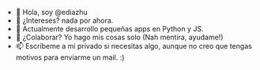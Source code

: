 - 👋 Hola, soy @ediazhu
- 👀 ¿Intereses? nada por ahora. 
- 🌱 Actualmente desarrollo pequeñas apps en Python y JS.
- 💞️ ¿Colaborar? Yo hago mis cosas solo (Nah mentira, ayudame!)
- 📫 Escríbeme a mi privado si necesitas algo, aunque no creo que tengas motivos para enviarme un mail. :)

<!---
Oakenfold/Oakenfold is a ✨ special ✨ repository because its `README.md` (this file) appears on your GitHub profile.
You can click the Preview link to take a look at your changes.
--->

